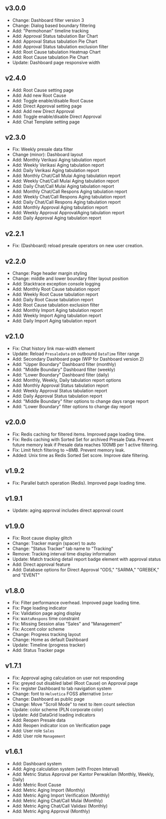 ## v3.0.0
- Change: Dashboard filter version 3
- Change: Dialog based boundary filtering
- Add: "Permohonan" timeline tracking
- Add: Approval Status tabulation Bar Chart
- Add: Approval Status tabulation Pie Chart
- Add: Approval Status tabulation exclusion filter
- Add: Root Cause tabulation Heatmap Chart
- Add: Root Cause tabulation Pie Chart
- Update: Dashboard page responsive width

## v2.4.0
- Add: Root Cause setting page
- Add: Add new Root Cause
- Add: Toggle enable/disable Root Cause
- Add: Direct Approval setting page
- Add: Add new Direct Approval
- Add: Toggle enable/disable Direct Approval
- Add: Chat Template setting page

## v2.3.0
- Fix: Weekly presale data filter
- Change (minor): Dashboard layout
- Add: Monthly Verikasi Aging tabulation report
- Add: Weekly Verikasi Aging tabulation report
- Add: Daily Verikasi Aging tabulation report
- Add: Monthly Chat/Call Mulai Aging tabulation report
- Add: Weekly Chat/Call Mulai Aging tabulation report
- Add: Daily Chat/Call Mulai Aging tabulation report
- Add: Monthly Chat/Call Respons Aging tabulation report
- Add: Weekly Chat/Call Respons Aging tabulation report
- Add: Daily Chat/Call Respons Aging tabulation report
- Add: Monthly Approval Aging tabulation report
- Add: Weekly Approval ApprovalAging tabulation report
- Add: Daily Approval Aging tabulation report

## v2.2.1
- Fix: (Dashboard) reload presale operators on new user creation.

## v2.2.0
- Change: Page header margin styling
- Change: middle and lower boundary filter layout position
- Add: Stacktrace exception console logging
- Add: Monthly Root Cause tabulation report
- Add: Weekly Root Cause tabulation report
- Add: Daily Root Cause tabulation report
- Add: Root Cause tabulation exclusion filter
- Add: Monthly Import Aging tabulation report
- Add: Weekly Import Aging tabulation report
- Add: Daily Import Aging tabulation report

## v2.1.0
- Fix: Chat history link max-width element
- Update: Reload `PresaleData` on outbound `DataTime` filter range
- Add: Secondary Dashboard page (WIP for Dashboard version 2)
- Add: "Upper Boundary" Dashboard filter (monthly)
- Add: "Middle Boundary" Dashboard filter (weekly)
- Add: "Lower Boundary" Dashboard filter (daily)
- Add: Monthly, Weekly, Daily tabulation report options
- Add: Monthly Approval Status tabulation report
- Add: Weekly Approval Status tabulation report
- Add: Daily Approval Status tabulation report
- Add: "Middle Boundary" filter options to change days range report
- Add: "Lower Boundary" filter options to change day report

## v2.0.0
- Fix: Redis caching for filtered items. Improved page loading time.
- Fix: Redis caching with Sorted Set for archived Presale Data. Prevent future memory leak if Presale data reaches 100MB per 1 active filtering.
- Fix: Limit fetch filtering to ~8MB. Prevent memory leak.
- Added: Unix time as Redis Sorted Set score. Improve date filtering.

## v1.9.2
- Fix: Parallel batch operation (Redis). Improved page loading time.

## v1.9.1
- Update: aging approval includes direct approval count

## v1.9.0
- Fix: Root cause display glitch
- Change: Tracker margin (spacer) to auto
- Change: "Status Tracker" tab name to "Tracking"
- Remove: Tracking interval time display information
- Update: Match tracking detail report badge element with approval status
- Add: Direct approval feature
- Add: Database options for Direct Approval "ODS," "SARMA," "GREBEK," and "EVENT"

## v1.8.0
- Fix: Filter performance overhead. Improved page loading time.
- Fix: Page loading indicator
- Fix: Validation page aging display
- Fix: `WaktuRespons` time constraint
- Fix: Missing Session alias "Sales" and "Management"
- Fix: Accent color scheme
- Change: Progress tracking layout
- Change: Home as default Dashboard
- Update: Timeline (progress tracker)
- Add: Status Tracker page

## v1.7.1
- Fix: Approval aging calculation on user not responding
- Fix: greyed out disabled label (Root Cause) on  Approval page
- Fix: register Dashboard to tab navigation system
- Change: font to `Helvetica` FOSS alternative `Inter`
- Change: Dashboard as public page
- Change: Move "Scroll Mode" to next to item count selection
- Update: color scheme (PLN corporate color)
- Update: Add DataGrid loading indicators
- Add: Reopen Presale data
- Add: Reopen indicator icon on Verification page
- Add: User role `Sales`
- Add: User role `Management`

## v1.6.1
- Add: Dashboard system
- Add: Aging calculation system (with Frozen Interval)
- Add: Metric Status Approval per Kantor Perwakilan (Monthly, Weekly, Daily)
- Add: Metric Root Cause
- Add: Metric Aging Import (Monthly)
- Add: Metric Aging Import Verification (Monthly)
- Add: Metric Aging Chat/Call Mulai (Monthly)
- Add: Metric Aging Chat/Call Validasi (Monthly)
- Add: Metric Aging Approval (Monthly)